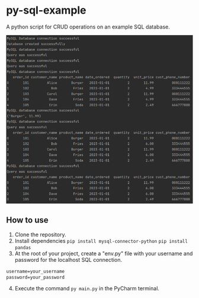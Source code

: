 # py-sql-example

A python script for CRUD operations on an example SQL database.

![Preview video](./py-sql.png)

## How to use

1. Clone the repository.
2. Install dependencies
   `pip install mysql-connector-python`
   `pip install pandas`
3. At the root of your project, create a "env.py" file with your username and password for the localhost SQL connection.

```
username=your_username
password=your_password
```

4. Execute the command `py main.py` in the PyCharm terminal.
